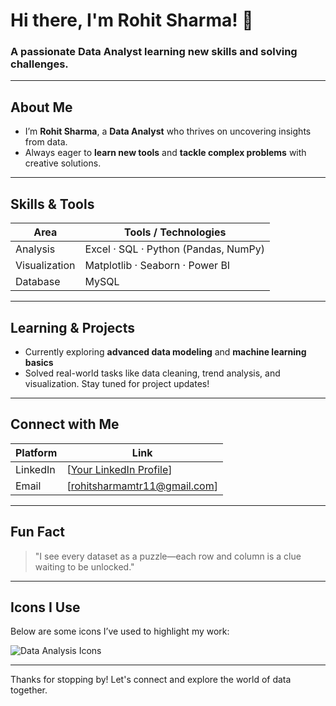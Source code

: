 #  Hi there, I'm Rohit Sharma! 👋

### A passionate Data Analyst learning new skills and solving challenges.

---
##  About Me
-  I’m **Rohit Sharma**, a **Data Analyst** who thrives on uncovering insights from data.
-  Always eager to **learn new tools** and **tackle complex problems** with creative solutions.

---
##  Skills & Tools
| Area            | Tools / Technologies               |
|----------------|------------------------------------|
| Analysis        | Excel · SQL · Python (Pandas, NumPy) |
| Visualization   | Matplotlib · Seaborn · Power BI     |
| Database        | MySQL                               |


---
##  Learning & Projects
- Currently exploring **advanced data modeling** and **machine learning basics**
-  Solved real-world tasks like data cleaning, trend analysis, and visualization. Stay tuned for project updates!

---
##  Connect with Me
| Platform        | Link                        |
|----------------|-----------------------------|
| LinkedIn       | [[Your LinkedIn Profile](https://www.linkedin.com/in/rohit-sharma-61056737a/)]     |
| Email          | [rohitsharmamtr11@gmail.com]  |

---
##  Fun Fact
> "I see every dataset as a puzzle—each row and column is a clue waiting to be unlocked."

---

##  Icons I Use
Below are some icons I’ve used to highlight my work:

![Data Analysis Icons]([https://your-image-url-here](https://www.google.com/url?sa=i&url=https%3A%2F%2Fwww.proserveit.com%2Fblog%2Fintroduction-to-data-analysis&psig=AOvVaw2_SfzTVDJW7hGKExjPYDCA&ust=1756912473184000&source=images&cd=vfe&opi=89978449&ved=0CBUQjRxqFwoTCIDzt5Ovuo8DFQAAAAAdAAAAABAE))

---

Thanks for stopping by! Let's connect and explore the world of data together.  
